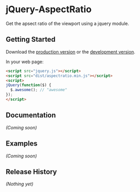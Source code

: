 # jQuery-AspectRatio

Get the apsect ratio of the viewport using a jquery module.

## Getting Started
Download the [production version][min] or the [development version][max].

[min]: https://raw.github.com/lgoldstien/jquery-aspectratio/master/dist/aspectratio.min.js
[max]: https://raw.github.com/lgoldstien/jquery-aspectratio/master/dist/aspectratio.js

In your web page:

```html
<script src="jquery.js"></script>
<script src="dist/aspectratio.min.js"></script>
<script>
jQuery(function($) {
  $.awesome(); // "awesome"
});
</script>
```

## Documentation
_(Coming soon)_

## Examples
_(Coming soon)_

## Release History
_(Nothing yet)_
